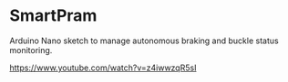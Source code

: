 # SmartPram
Arduino Nano sketch to manage autonomous braking and buckle status monitoring.

https://www.youtube.com/watch?v=z4iwwzqR5sI
